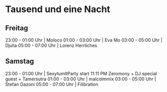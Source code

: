 # Tausend und eine Nacht

## Freitag

23:00 - 01:00 Uhr | Moloco
01:00 - 03:00 Uhr | Eva Mo
03:00 - 05:00 Uhr | Djulia
05:00 - 07:00 Uhr | Lorenz Herrliches

## Samstag

23:00 - 01:00 Uhr | SexytumltParty start 11:11 PM Zeromony + DJ special guest + Tamersutra
01:00 - 03:00 Uhr | malcolmmix
03:00 - 05:00 Uhr | Stefan Gazoni
05:00 - 07:00 Uhr | Filibration
